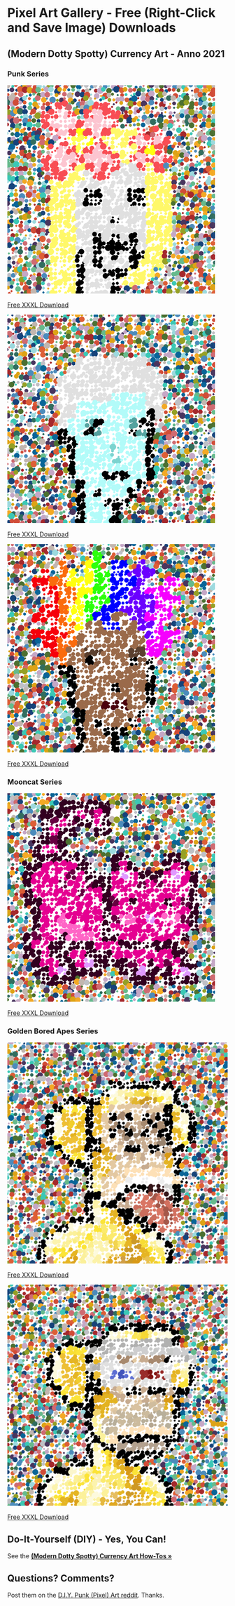 # Pixel Art Gallery - Free (Right-Click and Save Image) Downloads



## (Modern Dotty Spotty) Currency Art - Anno 2021

### Punk Series

![](currency/i/punk-10190-currency-v2@2x.png)

[Free XXXL Download](https://github.com/pixelartexchange/pixelart.howto/raw/master/currency/i/punk-10190-currency-v2@2x.svg)

![](currency/i/punk-10100-currency-v2@2x.png)

[Free XXXL Download](https://github.com/pixelartexchange/pixelart.howto/raw/master/currency/i/punk-10100-currency-v2@2x.svg)


![](currency/i/punk-10088-currency-v2@2x.png)

[Free XXXL Download](https://github.com/pixelartexchange/pixelart.howto/raw/master/currency/i/punk-10088-currency-v2@2x.svg)




### Mooncat Series

![](https://github.com/cryptocopycats/mooncats/raw/master/spots/i/currency-v2-0077c8278d@2x.png)

[Free XXXL Download](https://github.com/cryptocopycats/mooncats/raw/master/spots/i/currency-v2-0077c8278d@2x.svg)



### Golden Bored Apes Series


![](currency-bored-apes/i/boredape_au-8-currency-v2@2x.png)

[Free XXXL Download](https://github.com/pixelartexchange/pixelart.howto/raw/master/currency-bored-apes/i/boredape_au-8-currency-v2@2x.svg)



![](currency-bored-apes/i/boredape_au-27-currency-v2@2x.png)

[Free XXXL Download](https://github.com/pixelartexchange/pixelart.howto/raw/master/currency-bored-apes/i/boredape_au-27-currency-v2@2x.svg)







## Do-It-Yourself (DIY) - Yes, You Can!

See the [**(Modern Dotty Spotty) Currency Art How-Tos »**](https://github.com/pixelartexchange/pixelart.howto#punk-art-1-challenge-series---modern-dotty-spotty-currency-art-how-tos)




## Questions? Comments?


Post them on the [D.I.Y. Punk (Pixel) Art reddit](https://old.reddit.com/r/DIYPunkArt). Thanks.

